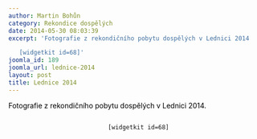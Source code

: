 ```yaml
---
author: Martin Bohůn
category: Rekondice dospělých
date: 2014-05-30 08:03:39
excerpt: 'Fotografie z rekondičního pobytu dospělých v Lednici 2014

   [widgetkit id=68]'
joomla_id: 189
joomla_url: lednice-2014
layout: post
title: Lednice 2014
---
```


<p>
 <span style="color: #000000;">
  Fotografie z rekondičního pobytu dospělých v Lednici 2014.
 </span>
</p>
<p style="text-align: center;">
 <code>
  [widgetkit id=68]
 </code>
</p>